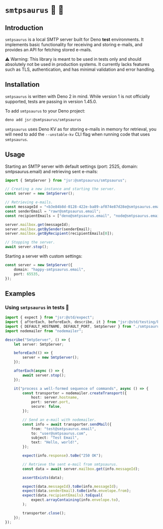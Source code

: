 # `smtpsaurus` 💌 🦕

## Introduction

`smtpsaurus` is a local SMTP server built for Deno **test** environments. It
implements basic functionality for receiving and storing e-mails, and provides
an API for fetching stored e-mails.

⚠️ Warning: This library is meant to be used in tests only and should absolutely
not be used in production systems. It currently lacks features such as TLS,
authentication, and has minimal validation and error handling.

## Installation

`smtpsaurus` is written with Deno 2 in mind. While version 1 is not officially
supported, tests are passing in version 1.45.0.

To add `smtpsaurus` to your Deno project:

```sh
deno add jsr:@smtpsaurus/smtpsaurus
```

`smtpsaurus` uses Deno KV as for storing e-mails in memory for retrieval, you
will need to add the `--unstable-kv` CLI flag when running code that uses
`smtpsaurus`.

## Usage

Starting an SMTP server with default settings (port: 2525, domain:
smtpsaurus.email) and retrieving sent e-mails:

```ts
import { SmtpServer } from "jsr:@smtpsaurus/smtpsaurus";

// Creating a new instance and starting the server.
const server = new SmtpServer();

// Retrieving e-mails.
const messageId = "<b3e84b8d-0128-422e-ba89-af074e87d28e@smtpsaurus.email>";
const senderEmail = "rawr@smtpsaurus.email";
const recipientEmails = ["deno@smtpsaurus.email", "node@smtpsaurus.email"];

server.mailbox.get(messageId);
server.mailbox.getBySender(senderEmail);
server.mailbox.getByRecipient(recipientEmails[0]);

// Stopping the server.
await server.stop();
```

Starting a server with custom settings:

```ts
const server = new SmtpServer({
	domain: "happy-smtpsaurus.email",
	port: 65535,
});
```

## Examples

### Using `smtpsaurus` in tests 🧪

```ts
import { expect } from "jsr:@std/expect";
import { afterEach, beforeEach, describe, it } from "jsr:@std/testing/bdd";
import { DEFAULT_HOSTNAME, DEFAULT_PORT, SmtpServer } from "./smtpsaurus.ts";
import nodemailer from "nodemailer";

describe("SmtpServer", () => {
	let server: SmtpServer;

	beforeEach(() => {
		server = new SmtpServer();
	});

	afterEach(async () => {
		await server.stop();
	});

	it("process a well-formed sequence of commands", async () => {
		const transporter = nodemailer.createTransport({
			host: server.hostname,
			port: server.port,
			secure: false,
		});

		// Send an e-mail with nodemailer.
		const info = await transporter.sendMail({
			from: "test@smtpsaurus.email",
			to: "user@smtpsaurus.com",
			subject: "Test Email",
			text: "Hello, world!",
		});

		expect(info.response).toBe("250 OK");

		// Retrieve the sent e-mail from smtpsaurus.
		const data = await server.mailbox.get(info.messageId);

		assertExists(data);

		expect(data.messageId).toBe(info.messageId);
		expect(data.senderEmail).toBe(info.envelope.from);
		expect(data.recipientEmails).toEqual(
			expect.arrayContaining(info.envelope.to),
		);

		transporter.close();
	});
});
```
